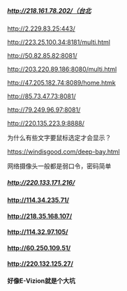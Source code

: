 ##### http://218.161.78.202/（台北

http://2.229.83.25:443/

http://223.25.100.34:8181/multi.html

http://50.82.85.82:8081/

http://203.220.89.186:8080/multi.html

http://47.205.182.74:8089/home.htmk

http://85.73.47.73:8081/

http://79.249.96.97:8081/

http://220.135.223.9:8888/

为什么有些文字要鼠标选定才会显示？

https://windisgood.com/deep-bay.html

网络摄像头一般都是弱口令，密码简单

##### http://220.133.171.216/

#### http://114.34.235.71/

#### http://218.35.168.107/

#### http://114.32.97.105/

#### http://60.250.109.51/

#### http://220.132.125.27/

#### 好像E-Vizion就是个大坑
